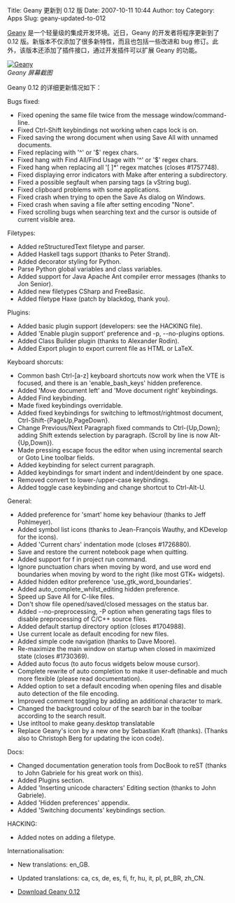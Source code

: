 Title: Geany 更新到 0.12 版
Date: 2007-10-11 10:44
Author: toy
Category: Apps
Slug: geany-updated-to-012

[Geany](http://linuxtoy.org/archives/geany.html)
是一个轻量级的集成开发环境。近日，Geany 的开发者将程序更新到了 0.12
版。新版本不仅添加了很多新特性，而且也包括一些改进和 bug
修订。此外，该版本还添加了插件接口，通过开发插件可以扩展 Geany 的功能。

[![Geany](http://i.linuxtoy.org/i/2007/10/geany_s.png)](http://i.linuxtoy.org/i/2007/10/geany.png)  
*Geany 屏幕截图*

Geany 0.12 的详细更新情况如下：

Bugs fixed:  
- Fixed opening the same file twice from the message
window/command-line.  
- Fixed Ctrl-Shift keybindings not working when caps lock is on.  
- Fixed saving the wrong document when using Save All with unnamed
documents.  
- Fixed replacing with '^' or '$' regex chars.  
- Fixed hang with Find All/Find Usage with '^' or '$' regex chars.  
- Fixed hang when replacing all '[ ]*' regex matches (closes
#1757748).  
- Fixed displaying error indicators with Make after entering a
subdirectory.  
- Fixed a possible segfault when parsing tags (a vString bug).  
- Fixed clipboard problems with some applications.  
- Fixed crash when trying to open the Save As dialog on Windows.  
- Fixed crash when saving a file after setting encoding "None".  
- Fixed scrolling bugs when searching text and the cursor is outside of
current visible area.

Filetypes:  
- Added reStructuredText filetype and parser.  
- Added Haskell tags support (thanks to Peter Strand).  
- Added decorator styling for Python.  
- Parse Python global variables and class variables.  
- Added support for Java Apache Ant compiler error messages (thanks to
Jon Senior).  
- Added new filetypes CSharp and FreeBasic.  
- Added filetype Haxe (patch by blackdog, thank you).

Plugins:  
- Added basic plugin support (developers: see the HACKING file).  
- Added 'Enable plugin support' preference and -p, --no-plugins
options.  
- Added Class Builder plugin (thanks to Alexander Rodin).  
- Added Export plugin to export current file as HTML or LaTeX.

Keyboard shorcuts:  
- Common bash Ctrl-[a-z] keyboard shortcuts now work when the VTE is
focused, and there is an 'enable\_bash\_keys' hidden preference.  
- Added 'Move document left' and 'Move document right' keybindings.  
- Added Find keybinding.  
- Made fixed keybindings overridable.  
- Added fixed keybindings for switching to leftmost/rightmost document,
Ctrl-Shift-{PageUp,PageDown}.  
- Change Previous/Next Paragraph fixed commands to Ctrl-{Up,Down};
adding Shift extends selection by paragraph. (Scroll by line is now
Alt-{Up,Down}).  
- Made pressing escape focus the editor when using incremental search
or Goto Line toolbar fields.  
- Added keybinding for select current paragraph.  
- Added keybindings for smart indent and indent/deindent by one space.  
- Removed convert to lower-/upper-case keybindings.  
- Added toggle case keybinding and change shortcut to Ctrl-Alt-U.

General:  
- Added preference for 'smart' home key behaviour (thanks to Jeff
Pohlmeyer).  
- Added symbol list icons (thanks to Jean-François Wauthy, and KDevelop
for the icons).  
- Added 'Current chars' indentation mode (closes #1726880).  
- Save and restore the current notebook page when quitting.  
- Added support for f in project run command.  
- Ignore punctuation chars when moving by word, and use word end
boundaries when moving by word to the right (like most GTK+ widgets).  
- Added hidden editor preference 'use\_gtk\_word\_boundaries'.  
- Added auto\_complete\_whilst\_editing hidden preference.  
- Speed up Save All for C-like files.  
- Don't show file opened/saved/closed messages on the status bar.  
- Added --no-preprocessing, -P option when generating tags files to
disable preprocessing of C/C++ source files.  
- Added default startup directory option (closes #1704988).  
- Use current locale as default encoding for new files.  
- Added simple code navigation (thanks to Dave Moore).  
- Re-maximize the main window on startup when closed in maximized state
(closes #1730369).  
- Added auto focus (to auto focus widgets below mouse cursor).  
- Complete rewrite of auto completion to make it user-definable and
much more flexible (please read documentation).  
- Added option to set a default encoding when opening files and disable
auto detection of the file encoding.  
- Improved comment toggling by adding an additional character to mark.  
- Changed the background colour of the search bar in the toolbar
according to the search result.  
- Use intltool to make geany.desktop translatable  
- Replace Geany's icon by a new one by Sebastian Kraft (thanks).
(Thanks also to Christoph Berg for updating the icon code).

Docs:  
- Changed documentation generation tools from DocBook to reST (thanks
to John Gabriele for his great work on this).  
- Added Plugins section.  
- Added 'Inserting unicode characters' Editing section (thanks to John
Gabriele).  
- Added 'Hidden preferences' appendix.  
- Added 'Switching documents' keybindings section.

HACKING:  
- Added notes on adding a filetype.

Internationalisation:  
- New translations: en\_GB.  
- Updated translations: ca, cs, de, es, fi, fr, hu, it, pl, pt\_BR,
zh\_CN.

- [Download Geany 0.12](http://geany.uvena.de/Download/Releases)
